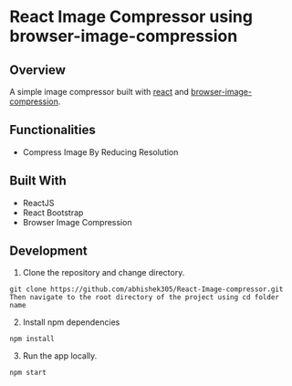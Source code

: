 # React Image Compressor using browser-image-compression 

## Overview

A simple image compressor built with [react](https://reactjs.org/) and [browser-image-compression](https://www.npmjs.com/package/browser-image-compression).

## Functionalities

- Compress Image By Reducing Resolution

## Built With

- ReactJS
- React Bootstrap
- Browser Image Compression

## Development

1. Clone the repository and change directory.

```
git clone https://github.com/abhishek305/React-Image-compressor.git
Then navigate to the root directory of the project using cd folder name
```

2. Install npm dependencies

```
npm install
```

3. Run the app locally.

```
npm start
```
